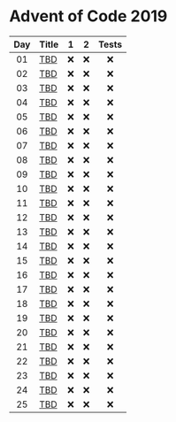 # Advent of Code 2019

<!-- | 01  | [TBD](https://adventofcode.com/2019/day/1)  | :star: | :star: | :heavy_check_mark: | -->

| Day | Title                                       |  1  |  2  | Tests |
| :-: | ------------------------------------------- | :-: | :-: | :---: |
| 01  | [TBD](https://adventofcode.com/2019/day/1)  | :x: | :x: |  :x:  |
| 02  | [TBD](https://adventofcode.com/2019/day/2)  | :x: | :x: |  :x:  |
| 03  | [TBD](https://adventofcode.com/2019/day/3)  | :x: | :x: |  :x:  |
| 04  | [TBD](https://adventofcode.com/2019/day/4)  | :x: | :x: |  :x:  |
| 05  | [TBD](https://adventofcode.com/2019/day/5)  | :x: | :x: |  :x:  |
| 06  | [TBD](https://adventofcode.com/2019/day/6)  | :x: | :x: |  :x:  |
| 07  | [TBD](https://adventofcode.com/2019/day/7)  | :x: | :x: |  :x:  |
| 08  | [TBD](https://adventofcode.com/2019/day/8)  | :x: | :x: |  :x:  |
| 09  | [TBD](https://adventofcode.com/2019/day/9)  | :x: | :x: |  :x:  |
| 10  | [TBD](https://adventofcode.com/2019/day/10) | :x: | :x: |  :x:  |
| 11  | [TBD](https://adventofcode.com/2019/day/11) | :x: | :x: |  :x:  |
| 12  | [TBD](https://adventofcode.com/2019/day/12) | :x: | :x: |  :x:  |
| 13  | [TBD](https://adventofcode.com/2019/day/13) | :x: | :x: |  :x:  |
| 14  | [TBD](https://adventofcode.com/2019/day/14) | :x: | :x: |  :x:  |
| 15  | [TBD](https://adventofcode.com/2019/day/15) | :x: | :x: |  :x:  |
| 16  | [TBD](https://adventofcode.com/2019/day/16) | :x: | :x: |  :x:  |
| 17  | [TBD](https://adventofcode.com/2019/day/17) | :x: | :x: |  :x:  |
| 18  | [TBD](https://adventofcode.com/2019/day/18) | :x: | :x: |  :x:  |
| 19  | [TBD](https://adventofcode.com/2019/day/19) | :x: | :x: |  :x:  |
| 20  | [TBD](https://adventofcode.com/2019/day/20) | :x: | :x: |  :x:  |
| 21  | [TBD](https://adventofcode.com/2019/day/21) | :x: | :x: |  :x:  |
| 22  | [TBD](https://adventofcode.com/2019/day/22) | :x: | :x: |  :x:  |
| 23  | [TBD](https://adventofcode.com/2019/day/23) | :x: | :x: |  :x:  |
| 24  | [TBD](https://adventofcode.com/2019/day/24) | :x: | :x: |  :x:  |
| 25  | [TBD](https://adventofcode.com/2019/day/25) | :x: | :x: |  :x:  |
